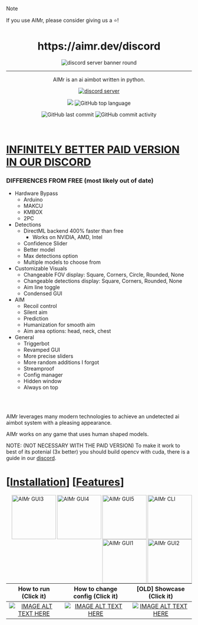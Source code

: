 
> [!NOTE]
> If you use AIMr, please consider giving us a ⭐!

<h1 align="center">https://aimr.dev/discord</h1>

<div align="center">
  
![discord server banner round](https://github.com/user-attachments/assets/0bf2db33-40c8-4cac-a170-3604c7f89e22)

---

<p align="center">AIMr is an ai aimbot written in python.</p>




  
[![discord server](https://dcbadge.limes.pink/api/server/aimr)](https://aimr.dev/discord)

![](https://hits.seeyoufarm.com/api/count/incr/badge.svg?url=https%3A%2F%2Fgithub.com%2Fkbdevs%2Fai-aimbot&count_bg=%239279B5&title_bg=%23555555&icon=&icon_color=%23FFFFFF&title=Views&edge_flat=false) ![GitHub top language](https://img.shields.io/github/languages/top/ai-aimbot/aimr?labelColor=%235B5B5B&color=%23907FB0)

![GitHub last commit](https://img.shields.io/github/last-commit/ai-aimbot/AIMr?labelColor=%235B5B5B&color=%23907FB0) ![GitHub commit activity](https://img.shields.io/github/commit-activity/w/ai-aimbot/AIMr?labelColor=%235B5B5B&color=%238A79AA)


  
</div>
<br>

# **[INFINITELY BETTER PAID VERSION IN OUR DISCORD](https://aimr.dev/discord)** <br>
### DIFFERENCES FROM FREE (most likely out of date)
- Hardware Bypass
  - Arduino
  - MAKCU
  - KMBOX
  - 2PC
- Detections
  - DirectML backend 400% faster than free
    - Works on NVIDIA, AMD, Intel
  - Confidence Slider
  - Better model
  - Max detections option
  - Multiple models to choose from
- Customizable Visuals
  - Changeable FOV display: Square, Corners, Circle, Rounded, None
  - Changeable detections display: Square, Corners, Rounded, None
  - Aim line toggle
  - Condensed GUI
- AIM
  - Recoil control
  - Silent aim
  - Prediction
  - Humanization for smooth aim
  - Aim area options: head, neck, chest
- General
  - Triggerbot
  - Revamped GUI 
  - More precise sliders
  - More random additions I forgot
  - Streamproof
  - Config manager
  - Hidden window
  - Always on top



<br>
<br>


AIMr leverages many modern technologies to achieve an undetected ai aimbot system with a pleasing appearance.

AIMr works on any game that uses human shaped models.

NOTE: (NOT NECESSARY WITH THE PAID VERSION) To make it work to best of its potenial (3x better) you should build opencv with cuda, there is a guide in our [discord](https://discord.gg/AIMr).



# \[[Installation](https://github.com/ai-aimbot/AIMr/blob/main/installation.md)\] \[[Features](https://github.com/ai-aimbot/AIMr/blob/main/info.md)\]



<img src="https://i.imgur.com/it7Bdm9.png" alt="AIMr CLI" align="right" height="120px">
<img src="https://i.imgur.com/dxtjFgf.png" alt="AIMr GUI5" align="right" height="120px">
<img src="https://i.imgur.com/sUEttCN.png" alt="AIMr GUI4" align="right" height="120px">
<img src="https://i.imgur.com/CqBgZiH.png" alt="AIMr GUI3" align="right" height="120px">
<img src="https://i.imgur.com/NnGKeN9.png" alt="AIMr GUI2" align="right" height="120px">
<img src="https://i.imgur.com/UNmCZg7.png" alt="AIMr GUI1" align="right" height="120px">


How to run (Click it)  |  How to change config (Click it) | [OLD] Showcase (Click it)
:-------------------------:|:-------------------------:|:-------------------------:
[![IMAGE ALT TEXT HERE](https://img.youtube.com/vi/u6xSt99ghss/0.jpg)](https://www.youtube.com/watch?v=u6xSt99ghss)  |  [![IMAGE ALT TEXT HERE](https://img.youtube.com/vi/6cuxB7WoMjA/0.jpg)](https://www.youtube.com/watch?v=6cuxB7WoMjA)  |  [![IMAGE ALT TEXT HERE](https://img.youtube.com/vi/N2wy5XQ-37c/0.jpg)](https://www.youtube.com/watch?v=N2wy5XQ-37c)
